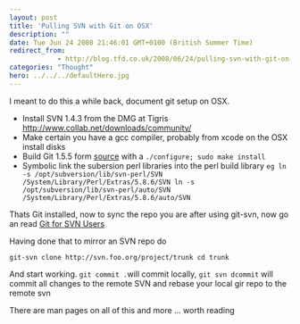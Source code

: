 ```yaml
---
layout: post
title: 'Pulling SVN with Git on OSX'
description: ""
date: Tue Jun 24 2008 21:46:01 GMT+0100 (British Summer Time)
redirect_from: 
            - http://blog.tfd.co.uk/2008/06/24/pulling-svn-with-git-on-osx/
categories: "Thought"
hero: ../../../defaultHero.jpg
---
```

I meant to do this a while back, document git setup on OSX.

- Install SVN 1.4.3 from the DMG at Tigris <http://www.collab.net/downloads/community/>
- Make certain you have a gcc compiler, probably from xcode on the OSX install disks
- Build Git 1.5.5 form [source](http://git.or.cz/) with a `./configure; sudo make install`
- Symbolic link the subersion perl libraries into the perl build library `eg ln -s /opt/subversion/lib/svn-perl/SVN /System/Library/Perl/Extras/5.8.6/SVN ln -s /opt/subversion/lib/svn-perl/auto/SVN /System/Library/Perl/Extras/5.8.6/auto/SVN`

Thats Git installed, now to sync the repo you are after using git-svn, now go an read [Git for SVN Users](http://git.or.cz/course/svn.html)

Having done that to mirror an SVN repo do

`git-svn clone http://svn.foo.org/project/trunk cd trunk`

And start working. `git commit .`will commit locally, `git svn dcommit` will commit all changes to the remote SVN and rebase your local gir repo to the remote svn

There are man pages on all of this and more ... worth reading
